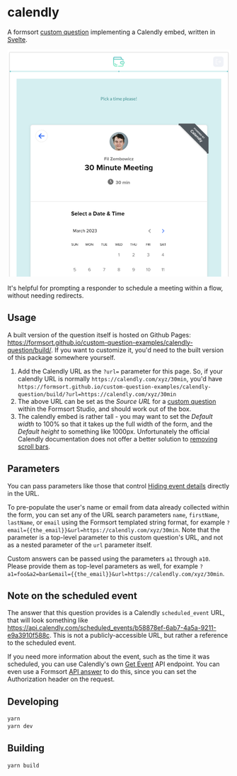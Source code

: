 # calendly

A formsort [custom question](https://github.com/formsort/oss/tree/master/packages/custom-question-api) implementing a Calendly embed, written in [Svelte](https://svelte.dev).

![calendly embed example](./docs/calendly-embed.png)

It's helpful for prompting a responder to schedule a meeting within a flow, without needing redirects.

## Usage

A built version of the question itself is hosted on Github Pages: https://formsort.github.io/custom-question-examples/calendly-question/build/. If you want to customize it, you'd need to the built version of this package somewhere yourself.

1. Add the Calendly URL as the `?url=` parameter for this page. So, if your calendly URL is normally `https://calendly.com/xyz/30min`, you'd have `https://formsort.github.io/custom-question-examples/calendly-question/build/?url=https://calendly.com/xyz/30min`
1. The above URL can be set as the _Source URL_ for a [custom question](https://docs.formsort.com/building-flows/content-types/custom) within the Formsort Studio, and should work out of the box.
1. The calendly embed is rather tall - you may want to set the _Default width_ to 100% so that it takes up the full width of the form, and the _Default height_ to something like 1000px. Unfortunately the official Calendly documentation does not offer a better solution to [removing scroll bars](https://help.calendly.com/hc/en-us/articles/360019861794-Common-embed-questions#3).

## Parameters

You can pass parameters like those that control [Hiding event details](https://help.calendly.com/hc/en-us/articles/223147027-Embed-options-overview?tab=advanced#5) directly in the URL.

To pre-populate the user's name or email from data already collected within the form, you can set any of the URL search parameters `name`, `firstName`, `lastName`, or `email` using the Formsort templated string format, for example `?email={{the_email}}&url=https://calendly.com/xyz/30min`. Note that the parameter is a top-level parameter to this custom question's URL, and not as a nested parameter of the `url` parameter itself.

Custom answers can be passed using the parameters `a1` through `a10`. Please provide them as top-level parameters as well, for example `?a1=foo&a2=bar&email={{the_email}}&url=https://calendly.com/xyz/30min`.

## Note on the scheduled event

The answer that this question provides is a Calendly `scheduled_event` URL, that will look something like https://api.calendly.com/scheduled_events/b58878ef-6ab7-4a5a-9211-e9a3910f588c. This is not a publicly-accessible URL, but rather a reference to the scheduled event.

If you need more information about the event, such as the time it was scheduled, you can use Calendly's own [Get Event](https://developer.calendly.com/api-docs/e2f95ebd44914-get-event) API endpoint. You can even use a Formsort [API answer](https://docs.formsort.com/building-flows/schemas/api-answers) to do this, since you can set the Authorization header on the request.

## Developing

```bash
yarn
yarn dev
```

## Building

```bash
yarn build
```

